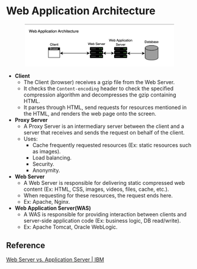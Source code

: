 # Web Application Architecture

<p align="center">
  <img src="https://raw.githubusercontent.com/Kakamotobi/Learned/main/Web%20Development/refImg/web-application-architecture.png" alt="Web Application Architecture" width="80%" />
</p>

- **Client**
  - The Client (browser) receives a gzip file from the Web Server.
  - It checks the `Content-encoding` header to check the specified compression algorithm and decompresses the gzip containing HTML.
  - It parses through HTML, send requests for resources mentioned in the HTML, and renders the web page onto the screen.
- **Proxy Server**
  - A Proxy Server is an intermediary server between the client and a server that receives and sends the request on behalf of the client.
  - Uses:
    - Cache frequently requested resources (Ex: static resources such as images).
    - Load balancing.
    - Security.
    - Anonymity.
- **Web Server**
  - A Web Server is responsible for delivering static compressed web content (Ex: HTML, CSS, images, videos, files, cache, etc.).
  - When requesting for these resources, the request ends here.
  - Ex: Apache, Nginx.
- **Web Application Server(WAS)**
  - A WAS is responsible for providing interaction between clients and server-side application code (Ex: business logic, DB read/write).
  - Ex: Apache Tomcat, Oracle WebLogic.

## Reference
[Web Server vs. Application Server | IBM](https://www.ibm.com/topics/web-server-application-server)  
